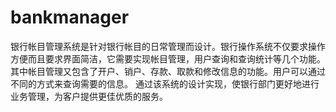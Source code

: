# bankmanager
银行帐目管理系统是针对银行帐目的日常管理而设计。银行操作系统不仅要求操作方便而且要求界面简洁，它需要实现帐目管理，用户查询和查询统计等几个功能。其中帐目管理又包含了开户、销户、存款、取款和修改信息的功能。用户可以通过不同的方式来查询需要的信息。
通过该系统的设计实现，使银行部门更好地进行业务管理，为客户提供更佳优质的服务。
